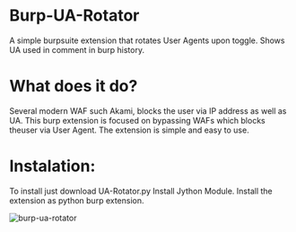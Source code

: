 # Burp-UA-Rotator
A simple burpsuite extension that rotates User Agents upon toggle. Shows UA used in comment in burp history. 

# What does it do?
Several modern WAF such Akami, blocks the user via IP address as well as UA. This burp extension is focused on bypassing WAFs which blocks theuser via User Agent. The extension is simple and easy to use.

# Instalation:
To install just download UA-Rotator.py
Install Jython Module.
Install the extension as python burp extension.

![burp-ua-rotator](https://github.com/user-attachments/assets/9dd6cf19-327e-4097-8b78-93127ea5b2cf)
